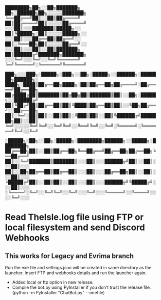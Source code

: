 ████████╗██╗░░██╗███████╗  ██╗░██████╗██╗░░░░░███████╗
╚══██╔══╝██║░░██║██╔════╝  ██║██╔════╝██║░░░░░██╔════╝
░░░██║░░░███████║█████╗░░  ██║╚█████╗░██║░░░░░█████╗░░
░░░██║░░░██╔══██║██╔══╝░░  ██║░╚═══██╗██║░░░░░██╔══╝░░
░░░██║░░░██║░░██║███████╗  ██║██████╔╝███████╗███████╗
░░░╚═╝░░░╚═╝░░╚═╝╚══════╝  ╚═╝╚═════╝░╚══════╝╚══════╝

███╗░░░███╗░█████╗░███╗░░██╗░█████╗░░██████╗░███████╗██████╗░  
████╗░████║██╔══██╗████╗░██║██╔══██╗██╔════╝░██╔════╝██╔══██╗  
██╔████╔██║███████║██╔██╗██║███████║██║░░██╗░█████╗░░██████╔╝  
██║╚██╔╝██║██╔══██║██║╚████║██╔══██║██║░░╚██╗██╔══╝░░██╔══██╗  
██║░╚═╝░██║██║░░██║██║░╚███║██║░░██║╚██████╔╝███████╗██║░░██║  
╚═╝░░░░░╚═╝╚═╝░░╚═╝╚═╝░░╚══╝╚═╝░░╚═╝░╚═════╝░╚══════╝╚═╝░░╚═╝  

░█████╗░██╗░░██╗░█████╗░████████╗██████╗░░█████╗░████████╗
██╔══██╗██║░░██║██╔══██╗╚══██╔══╝██╔══██╗██╔══██╗╚══██╔══╝
██║░░╚═╝███████║███████║░░░██║░░░██████╦╝██║░░██║░░░██║░░░
██║░░██╗██╔══██║██╔══██║░░░██║░░░██╔══██╗██║░░██║░░░██║░░░
╚█████╔╝██║░░██║██║░░██║░░░██║░░░██████╦╝╚█████╔╝░░░██║░░░
░╚════╝░╚═╝░░╚═╝╚═╝░░╚═╝░░░╚═╝░░░╚═════╝░░╚════╝░░░░╚═╝░░░

# Read TheIsle.log file using FTP or local filesystem and send Discord Webhooks

## This works for Legacy and Evrima branch

Run the exe file and settings.json will be created in same directory as the launcher. Insert FTP and webhooks details and run the launcher again.

- Added local or ftp option in new release.
- Compile the bot.py using PyInstaller if you don't trust the release file. (python -m PyInstaller "ChatBot.py" --onefile)
  
